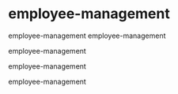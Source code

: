# employee-management
employee-management
employee-management

employee-management

employee-management

employee-management

